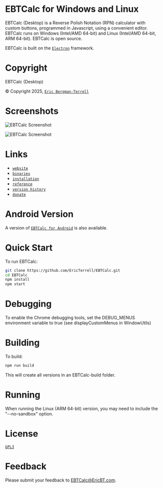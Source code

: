 # EBTCalc for Windows and Linux

EBTCalc (Desktop) is a Reverse Polish Notation (RPN) calculator with custom buttons, 
programmed in Javascript, using a convenient editor. EBTCalc runs on 
Windows (Intel/AMD 64-bit) and Linux (Intel/AMD 64-bit, ARM 64-bit). EBTCalc is 
open source.

EBTCalc is built on the [`Electron`](https://github.com/electron/electron) framework.

# Copyright

EBTCalc (Desktop)

&#169; Copyright 2025, [`Eric Bergman-Terrell`](https://www.ericbt.com)

# Screenshots

![`EBTCalc Screenshot`](https://www.ericbt.com/uploaded_images/ebtcalc_github.png "EBTCalc Screenshot, Main Window")

![`EBTCalc Screenshot`](https://www.ericbt.com/uploaded_images/ebtcalc_github_2.png "EBTCalc Screenshot, Edit Window")

# Links

* [`website`](https://www.ericbt.com/ebtcalc_electron)
* [`binaries`](https://www.ericbt.com/ebtcalc_electron/download)
* [`installation`](https://www.ericbt.com/ebtcalc_electron/installation)
* [`reference`](https://www.ericbt.com/ebtcalc_electron/reference)
* [`version history`](https://www.ericbt.com/ebtcalc_electron/versionhistory)
* [`donate`](https://www.ericbt.com/ebtcalc_electron/donate)

# Android Version

A version of [`EBTCalc for Android`](https://www.ericbt.com/ebtcalc) is also available.

# Quick Start

To run EBTCalc:

```sh
git clone https://github.com/EricTerrell/EBTCalc.git
cd EBTCalc
npm install
npm start
```

# Debugging

To enable the Chrome debugging tools, set the DEBUG_MENUS environment variable to true (see displayCustomMenus in WindowUtils)

# Building

To build:

```sh
npm run build
```
This will create all versions in an EBTCalc-build folder.

# Running

When running the Linux (ARM 64-bit) version, you may need to include
the "--no-sandbox" option.

# License

[`GPL3`](https://www.gnu.org/licenses/gpl-3.0.en.html)

# Feedback

Please submit your feedback to EBTCalc@EricBT.com.